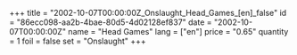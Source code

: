 +++
title = "2002-10-07T00:00:00Z_Onslaught_Head_Games_[en]_false"
id = "86ecc098-aa2b-4bae-80d5-4d02128ef837"
date = "2002-10-07T00:00:00Z"
name = "Head Games"
lang = ["en"]
price = "0.65"
quantity = 1
foil = false
set = "Onslaught"
+++

